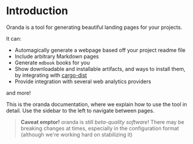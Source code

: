 # Introduction

Oranda is a tool for generating beautiful landing pages for your projects.

It can:

- Automagically generate a webpage based off your project readme file
- Include arbitrary Markdown pages
- Generate `mdbook` books for you
- Show downloadable and installable artifacts, and ways to install them, by integrating with [cargo-dist]
- Provide integration with several web analytics providers

and more!

This is the oranda documentation, where we explain how to use the tool in detail. Use the
sidebar to the left to navigate between pages.

> **Caveat emptor!** oranda is still _beta-quality software_! There may be breaking changes at times, especially
  in the configuration format (although we're working hard on stabilizing it)

[cargo-dist]: https://github.com/axodotdev/cargo-dist
